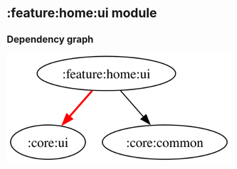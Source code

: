 # :feature:home:ui module

## Dependency graph

![Dependency graph](../../../docs/images/graphs/dep_graph_feature_home_ui.svg)
